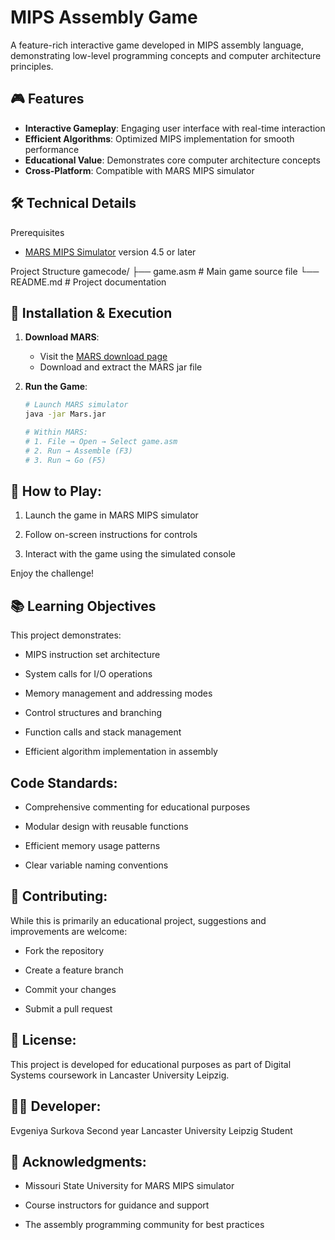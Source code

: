 # MIPS Assembly Game

A feature-rich interactive game developed in MIPS assembly language, demonstrating low-level programming concepts and computer architecture principles.

## 🎮 Features

- **Interactive Gameplay**: Engaging user interface with real-time interaction
- **Efficient Algorithms**: Optimized MIPS implementation for smooth performance
- **Educational Value**: Demonstrates core computer architecture concepts
- **Cross-Platform**: Compatible with MARS MIPS simulator

## 🛠️ Technical Details

 Prerequisites
- [MARS MIPS Simulator](http://courses.missouristate.edu/kenvollmar/mars/) version 4.5 or later

 Project Structure
gamecode/
├── game.asm # Main game source file
└── README.md # Project documentation

## 🚀 Installation & Execution

1. **Download MARS**:
   - Visit the [MARS download page](http://courses.missouristate.edu/kenvollmar/mars/)
   - Download and extract the MARS jar file

2. **Run the Game**:
   ```bash
   # Launch MARS simulator
   java -jar Mars.jar
   
   # Within MARS:
   # 1. File → Open → Select game.asm
   # 2. Run → Assemble (F3)
   # 3. Run → Go (F5)
   
## 🎯 How to Play:

 1. Launch the game in MARS MIPS simulator

 2. Follow on-screen instructions for controls

 3. Interact with the game using the simulated console

Enjoy the challenge!


## 📚 Learning Objectives
This project demonstrates:

- MIPS instruction set architecture

- System calls for I/O operations

- Memory management and addressing modes

- Control structures and branching

- Function calls and stack management

- Efficient algorithm implementation in assembly


## Code Standards:

- Comprehensive commenting for educational purposes

- Modular design with reusable functions

- Efficient memory usage patterns

- Clear variable naming conventions


## 🤝 Contributing:

While this is primarily an educational project, suggestions and improvements are welcome:

- Fork the repository

- Create a feature branch

- Commit your changes

- Submit a pull request


## 📄 License:

This project is developed for educational purposes as part of Digital Systems coursework in Lancaster University Leipzig.


## 👨‍💻 Developer:

Evgeniya Surkova
Second year Lancaster University Leipzig Student

## 🙏 Acknowledgments:

- Missouri State University for MARS MIPS simulator

- Course instructors for guidance and support

- The assembly programming community for best practices


